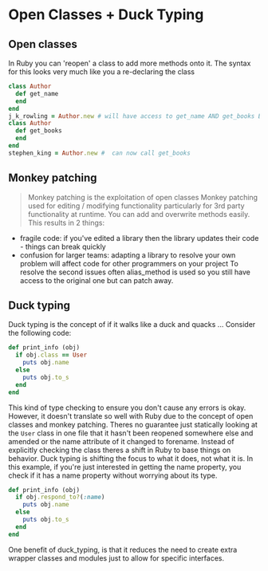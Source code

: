 # Open Classes + Duck Typing
## Open classes
In Ruby you can 'reopen' a class to add more methods onto it. The syntax for this looks very much like you a re-declaring the class
```rb
class Author
  def get_name
  end
end
j_k_rowling = Author.new # will have access to get_name AND get_books BUT you can't call get_books before get_books is declared
class Author
  def get_books
  end
end
stephen_king = Author.new #  can now call get_books
```
## Monkey patching
> Monkey patching is the exploitation of open classes
Monkey patching used for editing / modifying functionality particularly for 3rd party functionality at runtime. You can add and overwrite methods easily.
This results in 2 things:
- fragile code: if you've edited a library then the library updates their code - things can break quickly
- confusion for larger teams: adapting a library to resolve your own problem will affect code for other programmers on your project
To resolve the second issues often alias_method is used so you still have access to the original one but can patch away.
## Duck typing
Duck typing is the concept of if it walks like a duck and quacks ...
Consider the following code:
```rb
def print_info (obj)
  if obj.class == User
    puts obj.name
  else
    puts obj.to_s
  end
end
```
This kind of type checking to ensure you don't cause any errors is okay. However, it doesn't translate so well with Ruby due to the concept of open classes and monkey patching. Theres no guarantee just statically looking at the `User` class in one file that it hasn't been reopened somewhere else and amended or the name attribute of it changed to forename.
Instead of explicitly checking the class theres a shift in Ruby to base things on behavior. Duck typing is shifting the focus to what it does, not what it is.
In this example, if you're just interested in getting the name property, you check if it has a name property without worrying about its type.
```rb
def print_info (obj)
  if obj.respond_to?(:name)
    puts obj.name
  else
    puts obj.to_s
  end
end
```
One benefit of duck_typing, is that it reduces the need to create extra wrapper classes and modules just to allow for specific interfaces.